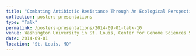 ```yaml
---
title: "Combating Antibiotic Resistance Through An Ecological Perspective"
collection: posters-presentations
type: "Talk"
permalink: /posters-presentations/2014-09-01-talk-10
venue: Washington University in St. Louis, Center for Genome Sciences Seminar"
date: 2014-09-01
location: "St. Louis, MO"
---
```

